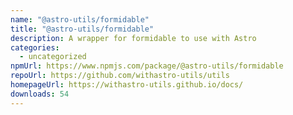 ```yaml
---
name: "@astro-utils/formidable"
title: "@astro-utils/formidable"
description: A wrapper for formidable to use with Astro
categories:
  - uncategorized
npmUrl: https://www.npmjs.com/package/@astro-utils/formidable
repoUrl: https://github.com/withastro-utils/utils
homepageUrl: https://withastro-utils.github.io/docs/
downloads: 54
---
```

